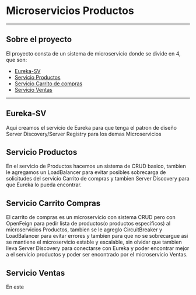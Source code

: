 # Microservicios Productos
---

## Sobre el proyecto
<p>El proyecto consta de un sistema de microservicio donde se divide en 4, que son:</p>


- [Eureka-SV](#eurekasv) 
- [Servicio Productos](#productos)
- [Servicio Carrito de compras](#carrito)
- [Servicio Ventas](#ventas)

---
## Eureka-SV

<p id="eurekasv">Aqui creamos el servicio de Eureka para que tenga el patron de diseño Server Discovery/Server Registry para los demas Microservicios</p>

## Servicio Productos

<p id="productos">En el servicio de Productos hacemos un sistema de CRUD basico, tambien le agregamos un LoadBalancer para evitar posibles sobrecarga de solicitudes del servicio Carrito de compras y tambien Server Discovery para que Eureka lo pueda encontrar.</p>

## Servicio Carrito Compras

<p id="carrito">El carrito de compras es un microservicio con sistema CRUD pero con OpenFeign para pedir lista de productos(o productos especificos) al microservicios Productos, tambien se le agreglo CircuitBreaker y LoadBalancer para evitar errores y tambien para que no se sobrecargue
asi se mantiene el microservicio estable y escalable, sin olvidar que tambien lleva Server Discovery para conectarse con Eureka y poder encontrar mejor a el servicio productos y poder ser encontrado por el microservicio Ventas.</p>

## Servicio Ventas

<p id="ventas">En este </p>
